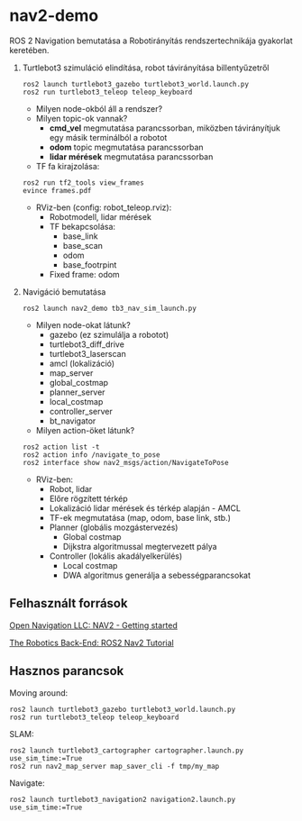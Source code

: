 # nav2-demo

ROS 2 Navigation bemutatása a Robotirányítás rendszertechnikája gyakorlat keretében.

1. Turtlebot3 szimuláció elindítása, robot távirányítása billentyűzetről
   ```
   ros2 launch turtlebot3_gazebo turtlebot3_world.launch.py
   ros2 run turtlebot3_teleop teleop_keyboard
   ```
   - Milyen node-okból áll a rendszer?
   - Milyen topic-ok vannak?
     - **cmd_vel** megmutatása parancssorban, miközben távirányítjuk egy másik terminálból a robotot
     - **odom** topic megmutatása parancssorban
     - **lidar mérések** megmutatása parancssorban
   - TF fa kirajzolása:
   ```
   ros2 run tf2_tools view_frames
   evince frames.pdf
   ```
   - RViz-ben (config: robot_teleop.rviz):
     - Robotmodell, lidar mérések
     - TF bekapcsolása:
       - base_link
       - base_scan
       - odom
       - base_footrpint
     - Fixed frame: odom

3. Navigáció bemutatása
   ```
   ros2 launch nav2_demo tb3_nav_sim_launch.py
   ```
   - Milyen node-okat látunk?
     - gazebo (ez szimulálja a robotot)
     - turtlebot3\_diff\_drive
     - turtlebot3_laserscan
     - amcl (lokalizáció)
     - map_server
     - global_costmap
     - planner_server
     - local_costmap
     - controller_server
     - bt_navigator
   - Milyen action-öket látunk?
   ```
   ros2 action list -t
   ros2 action info /navigate_to_pose
   ros2 interface show nav2_msgs/action/NavigateToPose
   ```
   - RViz-ben:
     - Robot, lidar
     - Előre rögzített térkép
     - Lokalizáció lidar mérések és térkép alapján - AMCL
     - TF-ek megmutatása (map, odom, base link, stb.)
     - Planner (globális mozgástervezés)
       - Global costmap
       - Dijkstra algoritmussal megtervezett pálya
     - Controller (lokális akadályelkerülés)
       - Local costmap
       - DWA algoritmus generálja a sebességparancsokat


## Felhasznált források

[Open Navigation LLC: NAV2 - Getting started](https://navigation.ros.org/getting_started/index.html)

[The Robotics Back-End: ROS2 Nav2 Tutorial](https://roboticsbackend.com/ros2-nav2-tutorial/)


## Hasznos parancsok

Moving around:

```
ros2 launch turtlebot3_gazebo turtlebot3_world.launch.py
ros2 run turtlebot3_teleop teleop_keyboard
```

SLAM:

```
ros2 launch turtlebot3_cartographer cartographer.launch.py use_sim_time:=True
ros2 run nav2_map_server map_saver_cli -f tmp/my_map
```

Navigate:

```
ros2 launch turtlebot3_navigation2 navigation2.launch.py use_sim_time:=True
```